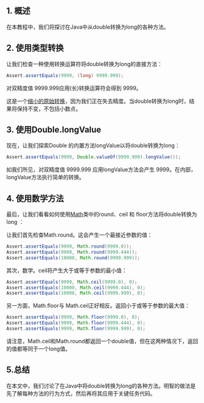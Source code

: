 ## 1. 概述

 在本教程中，我们将探讨在Java中从double转换为long的各种方法。

## 2. 使用类型转换

让我们检查一种使用转换运算符将double转换为long的直接方法：

```java
Assert.assertEquals(9999, (long) 9999.999);
```

对双精度值 9999.999应用(长)转换运算符会得到 9999。

这是一个[缩小的原始转换](https://www.baeldung.com/java-primitive-conversions)，因为我们正在失去精度。当double转换为long时，结果将保持不变，不包括小数点。

## 3. 使用Double.longValue

现在，让我们探索Double 的内置方法longValue以将double转换为long：

```java
Assert.assertEquals(9999, Double.valueOf(9999.999).longValue());
```

如我们所见，对双精度值 9999.999 应用longValue方法会产生 9999。在内部，longValue方法执行简单的转换。

## 4. 使用数学方法

最后，让我们看看如何使用[Math](https://www.baeldung.com/java-lang-math)类中的round、ceil 和 floor方法将double转换为long ：

让我们首先检查Math.round。这会产生一个最接近参数的值：

```java
Assert.assertEquals(9999, Math.round(9999.0));
Assert.assertEquals(9999, Math.round(9999.444));
Assert.assertEquals(10000, Math.round(9999.999));
```

其次，数学。ceil将产生大于或等于参数的最小值：

```java
Assert.assertEquals(9999, Math.ceil(9999.0), 0);
Assert.assertEquals(10000, Math.ceil(9999.444), 0);
Assert.assertEquals(10000, Math.ceil(9999.999), 0);
```

另一方面，Math.floor与 Math.ceil正好相反。返回小于或等于参数的最大值：

```java
Assert.assertEquals(9999, Math.floor(9999.0), 0);
Assert.assertEquals(9999, Math.floor(9999.444), 0);
Assert.assertEquals(9999, Math.floor(9999.999), 0);
```

请注意，Math.ceil和Math.round都返回一个double值，但在这两种情况下，返回的值都等同于一个long值。

## 5.总结

在本文中，我们讨论了在Java中将double转换为long的各种方法。明智的做法是先了解每种方法的行为方式，然后再将其应用于关键任务代码。